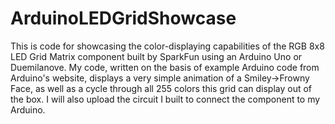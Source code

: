 # ArduinoLEDGridShowcase
This is code for showcasing the color-displaying capabilities of the RGB 8x8 LED Grid Matrix component built by SparkFun using an Arduino Uno or Duemilanove. My code, written on the basis of example Arduino code from Arduino's website, displays a very simple animation of a Smiley->Frowny Face, as well as a cycle through all 255 colors this grid can display out of the box. I will also upload the circuit I built to connect the component to my Arduino.
